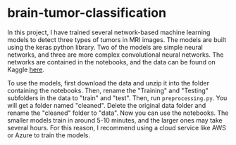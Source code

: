 # brain-tumor-classification


In this project, I have trained several network-based machine learning models to detect three types of tumors in MRI images. The models are built using the keras python library. Two of the models are simple neural networks, and three are more complex convolutional neural networks. The networks are contained in the notebooks, and the data can be found on Kaggle [here](https://www.kaggle.com/datasets/masoudnickparvar/brain-tumor-mri-dataset).

To use the models, first download the data and unzip it into the folder containing the notebooks. Then, rename the "Training" and "Testing" subfolders in the data to "train" and "test". Then, run `preprocessing.py`. You will get a folder named "cleaned". Delete the original data folder and rename the "cleaned" folder to "data". Now you can use the notebooks. The smaller models train in around 5-10 minutes, and the larger ones may take several hours. For this reason, I recommend using a cloud service like AWS or Azure to train the models.
